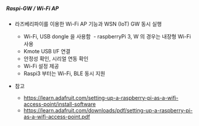 ##### Raspi-GW / Wi-Fi AP 
- 라즈베리파이를 이용한 Wi-Fi AP 기능과 WSN (IoT) GW 동시 실행
  - Wi-Fi, USB dongle 을 사용함
  - raspberryPi 3, W 의 경우는 내장형 Wi-Fi 사용 
  - Kmote USB I/F 연결 
  - 안정성 확인, 시리얼 연동 확인
  - Wi-Fi 설정 제공
  - Raspi3 부터는 Wi-Fi, BLE 동시 지원

- 참고
  - https://learn.adafruit.com/setting-up-a-raspberry-pi-as-a-wifi-access-point/install-software
  - https://learn.adafruit.com/downloads/pdf/setting-up-a-raspberry-pi-as-a-wifi-access-point.pdf
